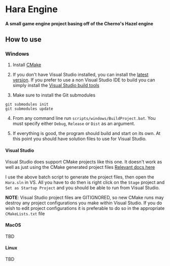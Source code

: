 # Hara Engine

#### A small game engine project basing off of the Cherno's Hazel engine

## How to use

### Windows

1. Install [CMake](https://cmake.org/download/)

2. If you don't have Visual Studio installed, you can install the [latest version](https://visualstudio.microsoft.com/downloads/). If you prefer to use a non Visual Studio IDE to build you can simply install the [Visual Studio build tools](https://aka.ms/vs/17/release/vs_BuildTools.exe)

3. Make sure to install the Git submodules 
```
git submodules init
git submodules update
```

4. From any command line run `scripts/windows/BuildProject.bat`. You must specify either `Debug`, `Release` or `Dist` as an argument.

5. If everything is good, the program should build and start on its own. At this point you should have solution files to use for Visual Studio.

#### Visual Studio 

Visual Studio does support CMake projects like this one. It doesn't work as well as just using the CMake generated project files [Relevant docs here](https://learn.microsoft.com/en-us/cpp/build/cmake-projects-in-visual-studio?view=msvc-170)

I use the above batch script to generate the project files, then open the `Hara.sln` in VS. All you have to do then is right click on the `Stage` project and `Set as Startup Project` and you should be able
to run from Visual Studio.

**NOTE**: Visual Studio project files are GITIGNORED, so new CMake runs may destroy any project configurations you make within Visual Studio. If you do wish to edit project configurations
it is preferable to do so in the appropriate `CMakeLists.txt` file

#### MacOS

TBD

#### Linux

TBD